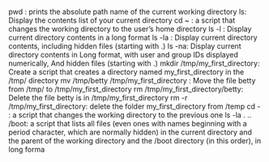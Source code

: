 pwd : prints the absolute path name of the current working directory
ls: Display the contents list of your current directory
cd ~ :  a script that changes the working directory to the user’s home directory
ls -l : Display current directory contents in a long format
ls -la : Display current directory contents, including hidden files (starting with .)
ls -na: Display current directory contents in Long format, with user and group IDs displayed numerically, And hidden files (starting with .)
mkdir /tmp/my_first_directory: Create a script that creates a directory named my_first_directory in the /tmp/ directory
mv /tmp/betty /tmp/my_first_directory : Move the file betty from /tmp/ to /tmp/my_first_directory
rm /tmp/my_first_directory/betty: Delete the file betty is in /tmp/my_first_directory
rm -r /tmp/my_first_directory: delete the folder my_first_directory from /temp
cd - : a script that changes the working directory to the previous one
ls -la .  .. /boot: a script that lists all files (even ones with names beginning with a period character, which are normally hidden) in the current directory and the parent of the working directory and the /boot directory (in this order), in long forma

